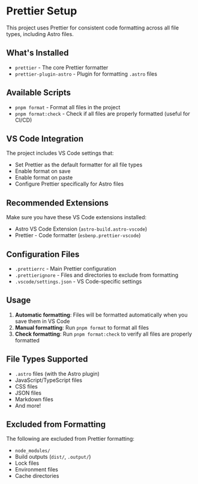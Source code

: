 # Prettier Setup

This project uses Prettier for consistent code formatting across all file types, including Astro files.

## What's Installed

- `prettier` - The core Prettier formatter
- `prettier-plugin-astro` - Plugin for formatting `.astro` files

## Available Scripts

- `pnpm format` - Format all files in the project
- `pnpm format:check` - Check if all files are properly formatted (useful for CI/CD)

## VS Code Integration

The project includes VS Code settings that:
- Set Prettier as the default formatter for all file types
- Enable format on save
- Enable format on paste
- Configure Prettier specifically for Astro files

## Recommended Extensions

Make sure you have these VS Code extensions installed:
- Astro VS Code Extension (`astro-build.astro-vscode`)
- Prettier - Code formatter (`esbenp.prettier-vscode`)

## Configuration Files

- `.prettierrc` - Main Prettier configuration
- `.prettierignore` - Files and directories to exclude from formatting
- `.vscode/settings.json` - VS Code-specific settings

## Usage

1. **Automatic formatting**: Files will be formatted automatically when you save them in VS Code
2. **Manual formatting**: Run `pnpm format` to format all files
3. **Check formatting**: Run `pnpm format:check` to verify all files are properly formatted

## File Types Supported

- `.astro` files (with the Astro plugin)
- JavaScript/TypeScript files
- CSS files
- JSON files
- Markdown files
- And more!

## Excluded from Formatting

The following are excluded from Prettier formatting:
- `node_modules/`
- Build outputs (`dist/`, `.output/`)
- Lock files
- Environment files
- Cache directories
